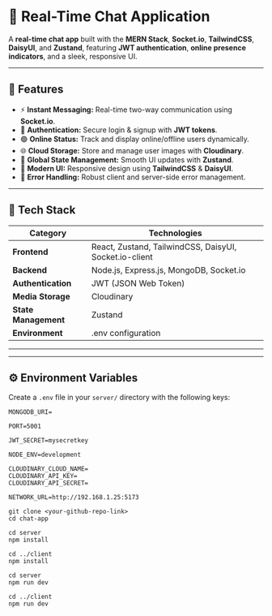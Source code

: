 # 💬 Real-Time Chat Application

A **real-time chat app** built with the **MERN Stack**, **Socket.io**, **TailwindCSS**, **DaisyUI**, and **Zustand**, featuring **JWT authentication**, **online presence indicators**, and a sleek, responsive UI.

---

## 🚀 Features

- ⚡ **Instant Messaging:** Real-time two-way communication using **Socket.io**.
- 🔐 **Authentication:** Secure login & signup with **JWT tokens**.
- 🟢 **Online Status:** Track and display online/offline users dynamically.
- 🌐 **Cloud Storage:** Store and manage user images with **Cloudinary**.
- 🧠 **Global State Management:** Smooth UI updates with **Zustand**.
- 🎨 **Modern UI:** Responsive design using **TailwindCSS** & **DaisyUI**.
- 🧩 **Error Handling:** Robust client and server-side error management.

---

## 🧰 Tech Stack

| Category | Technologies |
|-----------|--------------|
| **Frontend** | React, Zustand, TailwindCSS, DaisyUI, Socket.io-client |
| **Backend** | Node.js, Express.js, MongoDB, Socket.io |
| **Authentication** | JWT (JSON Web Token) |
| **Media Storage** | Cloudinary |
| **State Management** | Zustand |
| **Environment** | .env configuration |

---

---

## ⚙️ Environment Variables

Create a `.env` file in your `server/` directory with the following keys:

```env
MONGODB_URI=

PORT=5001

JWT_SECRET=mysecretkey

NODE_ENV=development

CLOUDINARY_CLOUD_NAME=
CLOUDINARY_API_KEY=
CLOUDINARY_API_SECRET=

NETWORK_URL=http://192.168.1.25:5173

git clone <your-github-repo-link>
cd chat-app

cd server
npm install

cd ../client
npm install

cd server
npm run dev

cd ../client
npm run dev
